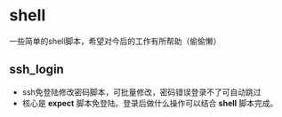 # shell
一些简单的shell脚本，希望对今后的工作有所帮助（偷偷懒）

## ssh_login
* ssh免登陆修改密码脚本，可批量修改，密码错误登录不了可自动跳过
* 核心是 **expect** 脚本免登陆。登录后做什么操作可以结合 **shell** 脚本完成。
